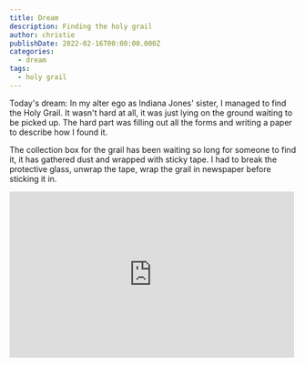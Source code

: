 ```yaml
---
title: Dream
description: Finding the holy grail
author: christie
publishDate: 2022-02-16T00:00:00.000Z
categories:
  - dream
tags:
  - holy grail
---
```

Today's dream: In my alter ego as Indiana Jones' sister, I managed to find the Holy Grail. It wasn't hard at all, it was just lying on the ground waiting to be picked up. The hard part was filling out all the forms and writing a paper to describe how I found it.

The collection box for the grail has been waiting so long for someone to find it, it has gathered dust and wrapped with sticky tape. I had to break the protective glass, unwrap the tape, wrap the grail in newspaper before sticking it in.

<iframe src="https://www.facebook.com/plugins/post.php?href=https%3A%2F%2Fwww.facebook.com%2Fchris1.tham%2Fposts%2Fpfbid0uxnd5XqPndRzWPXJFr4UcoQvG9Pi11yB3RXiG315DPejoMuyS2V7YALUF7ZzsXnjl&show_text=true&width=500" width="500" height="292" style="border:none;overflow:hidden" scrolling="no" frameborder="0" allowfullscreen="true" allow="autoplay; clipboard-write; encrypted-media; picture-in-picture; web-share"></iframe>
